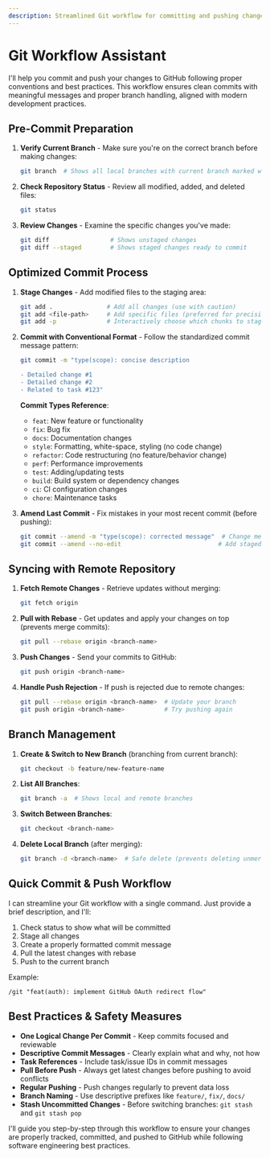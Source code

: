 ```yaml
---
description: Streamlined Git workflow for committing and pushing changes with proper conventions
---
```


# Git Workflow Assistant

I'll help you commit and push your changes to GitHub following proper conventions and best practices. This workflow ensures clean commits with meaningful messages and proper branch handling, aligned with modern development practices.

## Pre-Commit Preparation

1. **Verify Current Branch** - Make sure you're on the correct branch before making changes:

   ```bash
   git branch  # Shows all local branches with current branch marked with *
   ```

2. **Check Repository Status** - Review all modified, added, and deleted files:

   ```bash
   git status
   ```

3. **Review Changes** - Examine the specific changes you've made:
   ```bash
   git diff                 # Shows unstaged changes
   git diff --staged        # Shows staged changes ready to commit
   ```

## Optimized Commit Process

1. **Stage Changes** - Add modified files to the staging area:

   ```bash
   git add .               # Add all changes (use with caution)
   git add <file-path>     # Add specific files (preferred for precision)
   git add -p              # Interactively choose which chunks to stage
   ```

2. **Commit with Conventional Format** - Follow the standardized commit message pattern:

   ```bash
   git commit -m "type(scope): concise description

   - Detailed change #1
   - Detailed change #2
   - Related to task #123"
   ```

   **Commit Types Reference**:

   - `feat`: New feature or functionality
   - `fix`: Bug fix
   - `docs`: Documentation changes
   - `style`: Formatting, white-space, styling (no code change)
   - `refactor`: Code restructuring (no feature/behavior change)
   - `perf`: Performance improvements
   - `test`: Adding/updating tests
   - `build`: Build system or dependency changes
   - `ci`: CI configuration changes
   - `chore`: Maintenance tasks

3. **Amend Last Commit** - Fix mistakes in your most recent commit (before pushing):
   ```bash
   git commit --amend -m "type(scope): corrected message"  # Change message
   git commit --amend --no-edit                           # Add staged files to last commit
   ```

## Syncing with Remote Repository

1. **Fetch Remote Changes** - Retrieve updates without merging:

   ```bash
   git fetch origin
   ```

2. **Pull with Rebase** - Get updates and apply your changes on top (prevents merge commits):

   ```bash
   git pull --rebase origin <branch-name>
   ```

3. **Push Changes** - Send your commits to GitHub:

   ```bash
   git push origin <branch-name>
   ```

4. **Handle Push Rejection** - If push is rejected due to remote changes:
   ```bash
   git pull --rebase origin <branch-name>  # Update your branch
   git push origin <branch-name>           # Try pushing again
   ```

## Branch Management

1. **Create & Switch to New Branch** (branching from current branch):

   ```bash
   git checkout -b feature/new-feature-name
   ```

2. **List All Branches**:

   ```bash
   git branch -a  # Shows local and remote branches
   ```

3. **Switch Between Branches**:

   ```bash
   git checkout <branch-name>
   ```

4. **Delete Local Branch** (after merging):
   ```bash
   git branch -d <branch-name>  # Safe delete (prevents deleting unmerged work)
   ```

## Quick Commit & Push Workflow

I can streamline your Git workflow with a single command. Just provide a brief description, and I'll:

1. Check status to show what will be committed
2. Stage all changes
3. Create a properly formatted commit message
4. Pull the latest changes with rebase
5. Push to the current branch

Example:

```
/git "feat(auth): implement GitHub OAuth redirect flow"
```

## Best Practices & Safety Measures

- **One Logical Change Per Commit** - Keep commits focused and reviewable
- **Descriptive Commit Messages** - Clearly explain what and why, not how
- **Task References** - Include task/issue IDs in commit messages
- **Pull Before Push** - Always get latest changes before pushing to avoid conflicts
- **Regular Pushing** - Push changes regularly to prevent data loss
- **Branch Naming** - Use descriptive prefixes like `feature/`, `fix/`, `docs/`
- **Stash Uncommitted Changes** - Before switching branches: `git stash` and `git stash pop`

I'll guide you step-by-step through this workflow to ensure your changes are properly tracked, committed, and pushed to GitHub while following software engineering best practices.
